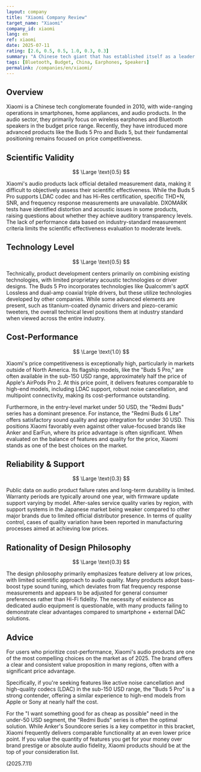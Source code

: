 ```yaml
---
layout: company
title: "Xiaomi Company Review"
target_name: "Xiaomi"
company_id: xiaomi
lang: en
ref: xiaomi
date: 2025-07-11
rating: [2.6, 0.5, 0.5, 1.0, 0.3, 0.3]
summary: "A Chinese tech giant that has established itself as a leader in the high cost-performance audio market. As of 2025, its product lineup offers features found in high-end models, such as ANC and LDAC, at a surprisingly low price, competing directly with strong value brands like Anker and EarFun rather than premium brands."
tags: [Bluetooth, Budget, China, Earphones, Speakers]
permalink: /companies/en/xiaomi/
---
```

## Overview

Xiaomi is a Chinese tech conglomerate founded in 2010, with wide-ranging operations in smartphones, home appliances, and audio products. In the audio sector, they primarily focus on wireless earphones and Bluetooth speakers in the budget price range. Recently, they have introduced more advanced products like the Buds 5 Pro and Buds 5, but their fundamental positioning remains focused on price competitiveness.

## Scientific Validity

$$ \Large \text{0.5} $$

Xiaomi's audio products lack official detailed measurement data, making it difficult to objectively assess their scientific effectiveness. While the Buds 5 Pro supports LDAC codec and has Hi-Res certification, specific THD+N, SNR, and frequency response measurements are unavailable. DXOMARK tests have identified distortion and acoustic issues in some products, raising questions about whether they achieve auditory transparency levels. The lack of performance data based on industry-standard measurement criteria limits the scientific effectiveness evaluation to moderate levels.

## Technology Level

$$ \Large \text{0.5} $$

Technically, product development centers primarily on combining existing technologies, with limited proprietary acoustic technologies or driver designs. The Buds 5 Pro incorporates technologies like Qualcomm's aptX Lossless and dual-amp coaxial triple drivers, but these utilize technologies developed by other companies. While some advanced elements are present, such as titanium-coated dynamic drivers and piezo-ceramic tweeters, the overall technical level positions them at industry standard when viewed across the entire industry.

## Cost-Performance

$$ \Large \text{1.0} $$

Xiaomi's price competitiveness is exceptionally high, particularly in markets outside of North America. Its flagship models, like the "Buds 5 Pro," are often available in the sub-150 USD range, approximately half the price of Apple's AirPods Pro 2. At this price point, it delivers features comparable to high-end models, including LDAC support, robust noise cancellation, and multipoint connectivity, making its cost-performance outstanding.

Furthermore, in the entry-level market under 50 USD, the "Redmi Buds" series has a dominant presence. For instance, the "Redmi Buds 6 Lite" offers satisfactory sound quality and app integration for under 30 USD. This positions Xiaomi favorably even against other value-focused brands like Anker and EarFun, where its price advantage is often significant. When evaluated on the balance of features and quality for the price, Xiaomi stands as one of the best choices on the market.

## Reliability & Support

$$ \Large \text{0.3} $$

Public data on audio product failure rates and long-term durability is limited. Warranty periods are typically around one year, with firmware update support varying by model. After-sales service quality varies by region, with support systems in the Japanese market being weaker compared to other major brands due to limited official distributor presence. In terms of quality control, cases of quality variation have been reported in manufacturing processes aimed at achieving low prices.

## Rationality of Design Philosophy

$$ \Large \text{0.3} $$

The design philosophy primarily emphasizes feature delivery at low prices, with limited scientific approach to audio quality. Many products adopt bass-boost type sound tuning, which deviates from flat frequency response measurements and appears to be adjusted for general consumer preferences rather than Hi-Fi fidelity. The necessity of existence as dedicated audio equipment is questionable, with many products failing to demonstrate clear advantages compared to smartphone + external DAC solutions.

## Advice

For users who prioritize cost-performance, Xiaomi's audio products are one of the most compelling choices on the market as of 2025. The brand offers a clear and consistent value proposition in many regions, often with a significant price advantage.

Specifically, if you're seeking features like active noise cancellation and high-quality codecs (LDAC) in the sub-150 USD range, the "Buds 5 Pro" is a strong contender, offering a similar experience to high-end models from Apple or Sony at nearly half the cost.

For the "I want something good for as cheap as possible" need in the under-50 USD segment, the "Redmi Buds" series is often the optimal solution. While Anker's Soundcore series is a key competitor in this bracket, Xiaomi frequently delivers comparable functionality at an even lower price point. If you value the quantity of features you get for your money over brand prestige or absolute audio fidelity, Xiaomi products should be at the top of your consideration list.

(2025.7.11)